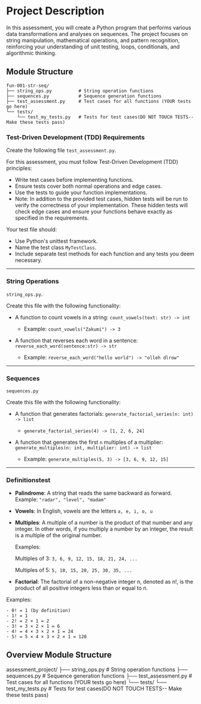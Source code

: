 # Project Description
In this assessment, you will create a Python program that performs various data transformations and analyses on sequences. The project focuses on string manipulation, mathematical operations, and pattern recognition, reinforcing your understanding of unit testing, loops, conditionals, and algorithmic thinking.

## Module Structure


```
fun-001-str-seq/
├── string_ops.py          # String operation functions
├── sequences.py           # Sequence generation functions
├── test_assessment.py     # Test cases for all functions (YOUR tests go here)
└── tests/
    └── test_my_tests.py   # Tests for test cases(DO NOT TOUCH TESTS-- Make these tests pass)
```


### Test-Driven Development (TDD) Requirements

Create the following file `test_assessment.py`.

For this assessment, you must follow Test-Driven Development (TDD) principles:

- Write test cases before implementing functions.
- Ensure tests cover both normal operations and edge cases.
- Use the tests to guide your function implementations.
- Note: In addition to the provided test cases, hidden tests will be run to verify the correctness of your implementation. These hidden tests will check edge cases and ensure your functions behave exactly as specified in the requirements.

Your test file should:

- Use Python's unittest framework.
- Name the test class `MyTestClass`.
- Include separate test methods for each function and any tests you deem necessary. 

---

### String Operations

`string_ops.py`.

Create this file with the following functionality:

- A function to count vowels in a string: `count_vowels(text: str) -> int`

    - Example: `count_vowels("Zakumi") -> 3`

- A function that reverses each word in a sentence: `reverse_each_word(sentence:str) -> str`

    - Example: `reverse_each_word("hello world") -> "olleh dlrow"`

---

### Sequences

`sequences.py`

Create this file with the following functionality:

- A function that generates factorials: `generate_factorial_series(n: int) -> list`
    - `generate_factorial_series(4) -> [1, 2, 6, 24]`

- A function that generates the first `n` multiples of a multiplier: `generate_multiples(n: int, multiplier: int) -> list`

    - Example: `generate_multiples(5, 3) -> [3, 6, 9, 12, 15]`

---

### Definitionstest

- **Palindrome**: A string that reads the same backward as forward. Example: `"radar", "level", "madam"`

- **Vowels**: In English, vowels are the letters `a, e, i, o, u`

- **Multiples**: A multiple of a number is the product of that number and any integer. In other words, if you multiply a number by an integer, the result is a multiple of the original number. 

    Examples:

    Multiples of 3: `3, 6, 9, 12, 15, 18, 21, 24, ...`

    Multiples of 5: `5, 10, 15, 20, 25, 30, 35, ...`

- **Factorial**: The factorial of a non-negative integer n, denoted as n!, is the product of all positive integers less than or equal to n. 

Examples:

```
- 0! = 1 (by definition)
- 1! = 1
- 2! = 2 × 1 = 2
- 3! = 3 × 2 × 1 = 6
- 4! = 4 × 3 × 2 × 1 = 24
- 5! = 5 × 4 × 3 × 2 × 1 = 120
```

## Overview Module Structure

assessment_project/
├── string_ops.py          # String operation functions
├── sequences.py           # Sequence generation functions
├── test_assessment.py     # Test cases for all functions (YOUR tests go here)
└── tests/
    └── test_my_tests.py   # Tests for test cases(DO NOT TOUCH TESTS-- Make these tests pass)